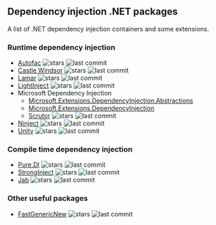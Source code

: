 Dependency injection .NET packages
---
A list of .NET dependency injection containers and some extensions.

### Runtime dependency injection

- [Autofac](https://github.com/autofac/Autofac) ![stars](https://img.shields.io/github/stars/autofac/Autofac?style=flat-square&cacheSeconds=604800) ![last commit](https://img.shields.io/github/last-commit/autofac/Autofac?style=flat-square&cacheSeconds=86400)
- [Castle Windsor](https://github.com/castleproject/Windsor) ![stars](https://img.shields.io/github/stars/castleproject/Windsor?style=flat-square&cacheSeconds=604800) ![last commit](https://img.shields.io/github/last-commit/castleproject/Windsor?style=flat-square&cacheSeconds=86400)
- [Lamar](https://github.com/JasperFx/lamar) ![stars](https://img.shields.io/github/stars/JasperFx/lamar?style=flat-square&cacheSeconds=604800) ![last commit](https://img.shields.io/github/last-commit/JasperFx/lamar?style=flat-square&cacheSeconds=86400)
- [LightInject](https://github.com/seesharper/LightInject) ![stars](https://img.shields.io/github/stars/seesharper/LightInject?style=flat-square&cacheSeconds=604800) ![last commit](https://img.shields.io/github/last-commit/seesharper/LightInject?style=flat-square&cacheSeconds=86400)
- Microsoft Dependency Injection
    - [Microsoft.Extensions.DependencyInjection.Abstractions](https://github.com/dotnet/runtime/blob/main/src/libraries/Microsoft.Extensions.DependencyInjection.Abstractions/README.md)
    - [Microsoft.Extensions.DependencyInjection](https://github.com/dotnet/runtime/blob/main/src/libraries/Microsoft.Extensions.DependencyInjection/README.md)
    - [Scrutor](https://github.com/khellang/Scrutor) ![stars](https://img.shields.io/github/stars/khellang/Scrutor?style=flat-square&cacheSeconds=604800) ![last commit](https://img.shields.io/github/last-commit/khellang/Scrutor?style=flat-square&cacheSeconds=86400)
- [Ninject](https://github.com/ninject/Ninject) ![stars](https://img.shields.io/github/stars/ninject/Ninject?style=flat-square&cacheSeconds=604800) ![last commit](https://img.shields.io/github/last-commit/ninject/Ninject?style=flat-square&cacheSeconds=86400)
- [Unity](https://github.com/unitycontainer/unity) ![stars](https://img.shields.io/github/stars/unitycontainer/unity?style=flat-square&cacheSeconds=604800) ![last commit](https://img.shields.io/github/last-commit/unitycontainer/unity?style=flat-square&cacheSeconds=86400)

### Compile time dependency injection

- [Pure.DI](https://github.com/DevTeam/Pure.DI) ![stars](https://img.shields.io/github/stars/DevTeam/Pure.DI?style=flat-square&cacheSeconds=604800) ![last commit](https://img.shields.io/github/last-commit/DevTeam/Pure.DI?style=flat-square&cacheSeconds=86400)
- [StrongInject](https://github.com/YairHalberstadt/stronginject) ![stars](https://img.shields.io/github/stars/YairHalberstadt/stronginject?style=flat-square&cacheSeconds=604800) ![last commit](https://img.shields.io/github/last-commit/YairHalberstadt/stronginject?style=flat-square&cacheSeconds=86400)
- [Jab](https://github.com/pakrym/jab) ![stars](https://img.shields.io/github/stars/pakrym/jab?style=flat-square&cacheSeconds=604800) ![last commit](https://img.shields.io/github/last-commit/pakrym/jab?style=flat-square&cacheSeconds=86400)

### Other useful packages

- [FastGenericNew](https://github.com/Nyrest/FastGenericNew) ![stars](https://img.shields.io/github/stars/Nyrest/FastGenericNew?style=flat-square&cacheSeconds=604800) ![last commit](https://img.shields.io/github/last-commit/Nyrest/FastGenericNew?style=flat-square&cacheSeconds=86400)
